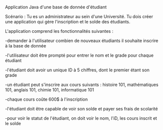 Application Java d'une base de donnée d'étudiant

Scénario : Tu es un administrateur au sein d'une Université. Tu dois créer une application qui gère l'inscription et le solde des étudiants.

L'application comprend les fonctionnalités suivantes : 

-demander à l'utilisateur combien de nouveaux étudiants il souhaite inscrire à la base de donnée

-l'utilisateur doit être prompté pour entrer le nom et le grade pour chaque étudiant

-l'étudiant doit avoir un unique ID à 5 chiffres, dont le premier étant son grade

-un étudiant peut s'inscrire aux cours suivants : histoire 101, mathématiques 101, anglais 101, chimie 101, informatique 101

-chaque cours coûte 600$ à l'inscription

-l'étudiant doit être capable de voir son solde et payer ses frais de scolarité

-pour voir le statut de l'étudiant, on doit voir le nom, l'iD, les cours inscrit et le solde
